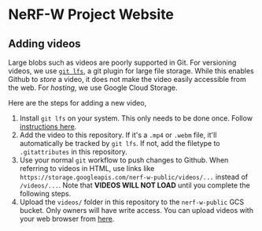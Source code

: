 # NeRF-W Project Website

## Adding videos

Large blobs such as videos are poorly supported in Git. For versioning videos,
we use [`git lfs`](#), a git plugin for large file storage. While this enables
Github to *store* a video, it does not make the video easily accessible from
the web. For *hosting*, we use Google Cloud Storage.

Here are the steps for adding a new video,

1. Install `git lfs` on your system. This only needs to be done once. Follow
   [instructions here](https://git-lfs.github.com/).
1. Add the video to this repository. If it's a `.mp4` or `.webm` file, it'll
   automatically be tracked by `git lfs`. If not, add the filetype to
   `.gitattributes` in this repository.
1. Use your normal `git` workflow to push changes to Github. When referring to
   videos in HTML, use links like
   `https://storage.googleapis.com/nerf-w-public/videos/...` instead of
   `/videos/...`. Note that **VIDEOS WILL NOT LOAD** until you complete the
   following steps.
1. Upload the `videos/` folder in this repository to the `nerf-w-public` GCS
   bucket. Only owners will have write access. You can upload videos with your
   web browser from
   [here](https://pantheon.corp.google.com/storage/browser/nerf-w-public).
